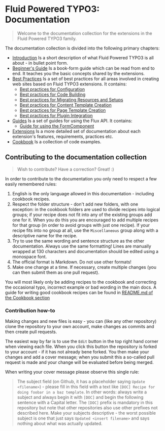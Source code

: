 Fluid Powered TYPO3: Documentation
==================================

> Welcome to the documentation collection for the extensions in the Fluid Powered TYPO3 family.

The documentation collection is divided into the following primary chapters:

* [Introduction](Introduction.md)
  Is a short description of what Fluid Powered TYPO3 is all about - in bullet point form.
* [Beginner's Guide](BeginnersGuide.md)
  Is a book-form guide which can be read from end to end. It teaches you the basic concepts shared by the extensions.
* [Best Practices](BestPractice/)
  Is a set of best practices for all areas involved in creating web sites based on Fluid TYPO3 extensions. It contains:
  * [Best practices for Configuration](BestPractice/Configuration.md)
  * [Best practices for Code Building](BestPractice/CodeBuilding.md)
  * [Best practices for Migrating Resources and Setups](BestPractice/Migration.md)
  * [Best practices for Content Template Creation](BestPractice/Content.md)
  * [Best practices for Page Template Creation](BestPractice/Pages.md)
  * [Best practices for Plugin Integration](BestPractice/Plugins.md)
* [Guides](Guides/)
  Is a set of guides for using the Flux API. It contains:
  * [Guide for using the FormComponent](Guides/FormComponent.md)
* [Extensions](Extensions.md)
  Is a more detailed set of documentation about each extension's features, requirements, practices etc.
* [Cookbook](Cookbook/)
  Is a collection of code examples.

## Contributing to the documentation collection

> Wish to contribute? Have a correction? Great! :)

In order to contribute to the documentation you only need to respect a few easily remembered rules:

1. English is the only language allowed in this documentation - including cookbook recipes.
2. Respect the folder structure - don't add new folders, with one exception: in the cookbook folders are used to divide recipes
   into logical groups; if your recipe does not fit into any of the existing groups add one for it. When you do this you are
   encouraged to add multiple recipes for that group (in order to avoid groups with just one recipe). If your recipe fits into no
   group at all, use the `Miscellaneous` group along with a descriptive name for the recipe.
3. Try to use the same wording and sentence structure as the other documentation. Always use the same formatting! Lines are
   manually wrapped at 130 characters and documentation should be edited using a monospace font.
4. The official format is Markdown. Do not use other formats!
5. Make one change at a time. If necessary, create multiple changes (you can then submit them as one pull request).

You will most likely only be adding recipes to the cookbook and correcting the occasional typo, incorrect example or bad wording
in the main docs. A guide for writing good cookbook recipes can be found in [README.md of the Cookbook section](Cookbook/)

### Contribution how-to

Making changes and new files is easy - you can (like any other repository) clone the repository to your own account, make changes
as commits and then create pull requests.

The easiest way by far is to use the `Edit` button in the top right hand corner when viewing each file. When you click this button
the repository is forked to your account - if it has not already bene forked. You then make your changes and add a cover message;
when you submit this a so-called pull request is made and your change will be evaluated before being merged.

When writing your cover message please observe this single rule:

> The subject field (on Github, it has a placeholder saying `Update <filename>`) - please fill in this field with a text like
> `[DOC] Recipe for doing foobar in a baz template`. In other words: always write a subject and always begin it with `[DOC]` and
> begin the following sentence with a Capital letter. The `[DOC]` prefix is mandatory in this repository but note that other
> repositories also use other prefixes not described here. Make your subjects descriptive - the worst possible subject is one
> that just says `Updated <insert filename>` and says nothing about what was actually updated.
